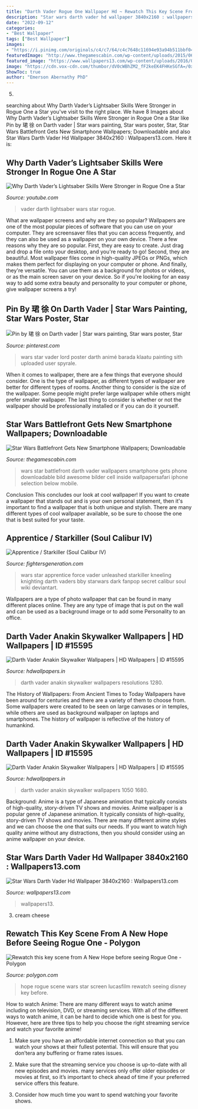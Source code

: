 ```yaml
---
title: "Darth Vader Rogue One Wallpaper Hd ~ Rewatch This Key Scene From A New Hope Before Seeing Rogue One"
description: "Star wars darth vader hd wallpaper 3840x2160 : wallpapers13.com"
date: "2022-09-12"
categories:
- "Best Wallpaper"
tags: ["Best Wallpaper"]
images:
- "https://i.pinimg.com/originals/c4/c7/64/c4c7648c11694e93a94b511bbf04d852.jpg"
featuredImage: "http://www.thegamescabin.com/wp-content/uploads/2015/06/LDwu3VG.jpg"
featured_image: "https://www.wallpapers13.com/wp-content/uploads/2016/03/Star-Wars-Darth-Vader-HD-wallpaper-3840x2160-1920x1440.jpg"
image: "https://cdn.vox-cdn.com/thumbor/dV0cWBhZM2_fF2keEK4FHKeSGfA=/0x0:1004x429/1200x800/filters:focal(422x135:582x295)/cdn.vox-cdn.com/uploads/chorus_image/image/52327633/Screen_Shot_2016_12_16_at_1.29.28_PM.0.png"
ShowToc: true
author: "Emerson Abernathy PhD"
---
```



5.

	

		
searching about Why Darth Vader’s Lightsaber Skills Were Stronger in Rogue One a Star you've visit to the right place. We have 8 Images about Why Darth Vader’s Lightsaber Skills Were Stronger in Rogue One a Star like Pin by 珺 徐 on Darth vader | Star wars painting, Star wars poster, Star, Star Wars Battlefront Gets New Smartphone Wallpapers; Downloadable and also Star Wars Darth Vader Hd Wallpaper 3840x2160 : Wallpapers13.com. Here it is:
		
    
## Why Darth Vader’s Lightsaber Skills Were Stronger In Rogue One A Star

<img loading=lazy src="https://i.ytimg.com/vi/VdApEn8CRMo/maxresdefault.jpg" onerror="this.onerror=null;this.src='https://tse3.mm.bing.net/th?id=OIP.rGFwJRNZia7yhAuvEDU7OwHaEK&amp;pid=15.1';" alt="Why Darth Vader’s Lightsaber Skills Were Stronger in Rogue One a Star">

_Source: youtube.com_

>vader darth lightsaber wars star rogue. 

	

What are wallpaper screens and why are they so popular?
Wallpapers are one of the most popular pieces of software that you can use on your computer. They are screensaver files that you can access frequently, and they can also be used as a wallpaper on your own device. There a few reasons why they are so popular. First, they are easy to create. Just drag and drop a file onto your desktop, and you're ready to go! Second, they are beautiful. Most wallpaper files come in high-quality JPEGs or PNGs, which makes them perfect for displaying on your computer or phone. And finally, they're versatile. You can use them as a background for photos or videos, or as the main screen saver on your device. So if you're looking for an easy way to add some extra beauty and personality to your computer or phone, give wallpaper screens a try!

    
## Pin By 珺 徐 On Darth Vader | Star Wars Painting, Star Wars Poster, Star

<img loading=lazy src="https://i.pinimg.com/originals/c4/c7/64/c4c7648c11694e93a94b511bbf04d852.jpg" onerror="this.onerror=null;this.src='https://tse1.mm.bing.net/th?id=OIP.x0G__d1A_fvRZbWHFNnFzgHaLW&amp;pid=15.1';" alt="Pin by 珺 徐 on Darth vader | Star wars painting, Star wars poster, Star">

_Source: pinterest.com_

>wars star vader lord poster darth animé barada klaatu painting sith uploaded user spyrale. 

	

When it comes to wallpaper, there are a few things that everyone should consider. One is the type of wallpaper, as different types of wallpaper are better for different types of rooms. Another thing to consider is the size of the wallpaper. Some people might prefer large wallpaper while others might prefer smaller wallpaper. The last thing to consider is whether or not the wallpaper should be professionally installed or if you can do it yourself.

    
## Star Wars Battlefront Gets New Smartphone Wallpapers; Downloadable

<img loading=lazy src="http://www.thegamescabin.com/wp-content/uploads/2015/06/LDwu3VG.jpg" onerror="this.onerror=null;this.src='https://tse4.mm.bing.net/th?id=OIP.LdEgE2COjnpIutT6kwzDuQHaN-&amp;pid=15.1';" alt="Star Wars Battlefront Gets New Smartphone Wallpapers; Downloadable">

_Source: thegamescabin.com_

>wars star battlefront darth vader wallpapers smartphone gets phone downloadable bild awesome bilder cell inside wallpapersafari iphone selection below mobile. 

	

Conclusion
This concludes our look at cool wallpaper! If you want to create a wallpaper that stands out and is your own personal statement, then it's important to find a wallpaper that is both unique and stylish. There are many different types of cool wallpaper available, so be sure to choose the one that is best suited for your taste.

    
## Apprentice / Starkiller (Soul Calibur IV)

<img loading=lazy src="http://fightersgeneration.com/np9/characters/apprenctice-vader-knighting.jpg" onerror="this.onerror=null;this.src='https://tse3.mm.bing.net/th?id=OIP.agICyoVEfkYieleC1ZSrJAHaIy&amp;pid=15.1';" alt="Apprentice / Starkiller (Soul Calibur IV)">

_Source: fightersgeneration.com_

>wars star apprentice force vader unleashed starkiller kneeling knighting darth vaders bby starwars dark fanpop secret calibur soul wiki deviantart. 

	



Wallpapers are a type of photo wallpaper that can be found in many different places online. They are any type of image that is put on the wall and can be used as a background image or to add some Personality to an office.

    
## Darth Vader Anakin Skywalker Wallpapers | HD Wallpapers | ID #15595

<img loading=lazy src="http://www.hdwallpapers.in/download/darth_vader_anakin_skywalker-1280x800.jpg" onerror="this.onerror=null;this.src='https://tse3.mm.bing.net/th?id=OIP.1u440Gxw4M9eK4mmKmOILQHaEo&amp;pid=15.1';" alt="Darth Vader Anakin Skywalker Wallpapers | HD Wallpapers | ID #15595">

_Source: hdwallpapers.in_

>darth vader anakin skywalker wallpapers resolutions 1280. 

	

The History of Wallpapers: From Ancient Times to Today
Wallpapers have been around for centuries and there are a variety of them to choose from. Some wallpapers were created to be seen on large canvases or in temples, while others are used as background wallpaper on laptops and smartphones. The history of wallpaper is reflective of the history of humankind.

    
## Darth Vader Anakin Skywalker Wallpapers | HD Wallpapers | ID #15595

<img loading=lazy src="http://www.hdwallpapers.in/download/darth_vader_anakin_skywalker-1680x1050.jpg" onerror="this.onerror=null;this.src='https://tse1.mm.bing.net/th?id=OIP.7_BqjQbE_u48utEMIvJAcgHaEo&amp;pid=15.1';" alt="Darth Vader Anakin Skywalker Wallpapers | HD Wallpapers | ID #15595">

_Source: hdwallpapers.in_

>darth vader anakin skywalker wallpapers 1050 1680. 

	

Background: Anime is a type of Japanese animation that typically consists of high-quality, story-driven TV shows and movies.
Anime wallpaper is a popular genre of Japanese animation. It typically consists of high-quality, story-driven TV shows and movies. There are many different anime styles and we can choose the one that suits our needs. If you want to watch high quality anime without any distractions, then you should consider using an anime wallpaper on your device.

    
## Star Wars Darth Vader Hd Wallpaper 3840x2160 : Wallpapers13.com

<img loading=lazy src="https://www.wallpapers13.com/wp-content/uploads/2016/03/Star-Wars-Darth-Vader-HD-wallpaper-3840x2160-1920x1440.jpg" onerror="this.onerror=null;this.src='https://tse4.mm.bing.net/th?id=OIP.XazAEzD-kS23H2hl6Fjz8gHaFj&amp;pid=15.1';" alt="Star Wars Darth Vader Hd Wallpaper 3840x2160 : Wallpapers13.com">

_Source: wallpapers13.com_

>wallpapers13. 

	

3. cream cheese 

    
## Rewatch This Key Scene From A New Hope Before Seeing Rogue One - Polygon

<img loading=lazy src="https://cdn.vox-cdn.com/thumbor/dV0cWBhZM2_fF2keEK4FHKeSGfA=/0x0:1004x429/1200x800/filters:focal(422x135:582x295)/cdn.vox-cdn.com/uploads/chorus_image/image/52327633/Screen_Shot_2016_12_16_at_1.29.28_PM.0.png" onerror="this.onerror=null;this.src='https://tse1.mm.bing.net/th?id=OIP.lAdKdxxSFJ-h0m96gHP65AHaE8&amp;pid=15.1';" alt="Rewatch this key scene from A New Hope before seeing Rogue One - Polygon">

_Source: polygon.com_

>hope rogue scene wars star screen lucasfilm rewatch seeing disney key before. 

	

How to watch Anime: There are many different ways to watch anime including on television, DVD, or streaming services.
With all of the different ways to watch anime, it can be hard to decide which one is best for you. However, here are three tips to help you choose the right streaming service and watch your favorite anime!
1. Make sure you have an affordable internet connection so that you can watch your shows at their fullest potential. This will ensure that you don’tera any buffering or frame rates issues.

2. Make sure that the streaming service you choose is up-to-date with all new episodes and movies. many services only offer older episodes or movies at first, so it’s important to check ahead of time if your preferred service offers this feature.

3. Consider how much time you want to spend watching your favorite shows.

